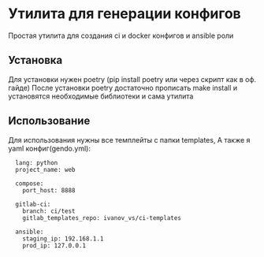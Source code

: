 # Утилита для генерации конфигов

Простая утилита для создания ci и docker конфигов и ansible роли

## Установка

Для установки нужен poetry (pip install poetry или через скрипт как в оф. гайде)
После установки poetry достаточно прописать make install и установятся необходимые библиотеки и сама утилита

## Использование

Для использования нужны все темплейты с папки templates, А также я yaml конфиг(gendo.yml):
      
      lang: python
      project_name: web

      compose:
        port_host: 8888

      gitlab-ci:
        branch: ci/test
        gitlab_templates_repo: ivanov_vs/ci-templates

      ansible:
        staging_ip: 192.168.1.1
        prod_ip: 127.0.0.1
